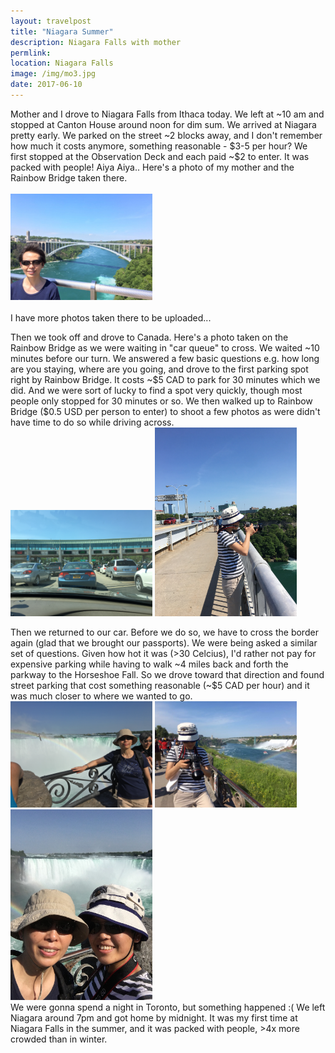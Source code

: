 ```yaml
---
layout: travelpost
title: "Niagara Summer"
description: Niagara Falls with mother
permlink:
location: Niagara Falls
image: /img/mo3.jpg
date: 2017-06-10
---
```


<p>
Mother and I drove to Niagara Falls from Ithaca today. We left at ~10 am and stopped at Canton House around noon for dim sum. We arrived at Niagara pretty early. We parked on the street ~2 blocks away, and I don't remember how much it costs anymore, something reasonable - $3-5 per hour? We first stopped at the Observation Deck and each paid ~$2 to enter. It was packed with people! Aiya Aiya.. Here's a photo of my mother and the Rainbow Bridge taken there. 
<br><br>
<a href="/img/mo22.jpg">
<img src="/img/mo22.jpg" style="width: 45%; height: 45%" /></a> <br><br>
I have more photos taken there to be uploaded... 
</p>

<p>
Then we took off and drove to Canada. Here's a photo taken on the Rainbow Bridge as we were waiting in "car queue" to cross. We waited ~10 minutes before our turn. We answered a few basic questions e.g. how long are you staying, where are you going, and drove to the first parking spot right by Rainbow Bridge. It costs ~$5 CAD to park for 30 minutes which we did. And we were sort of lucky to find a spot very quickly, though most people only stopped for 30 minutes or so. We then walked up to Rainbow Bridge ($0.5 USD per person to enter) to shoot a few photos as were didn't have time to do so while driving across.  <br>

<a href="/img/mo0.jpg">
<img src="/img/mo0.jpg" style="width: 45%; height: 45%" /></a>

<a href="/img/mo4.jpg">
<img src="/img/mo4.jpg" style="width: 45%; height: 45%" /></a>
</p>

<p>
Then we returned to our car. Before we do so, we have to cross the border again (glad that we brought our passports). We were being asked a similar set of questions. Given how hot it was (>30 Celcius), I'd rather not pay for expensive parking while having to walk ~4 miles back and forth the parkway to the Horseshoe Fall. So we drove toward that direction and found street parking that cost something reasonable (~$5 CAD per hour) and it was much closer to where we wanted to go. <br>
<a href="/img/mo1.jpg">
<img src="/img/mo1.jpg" style="width: 45%; height: 45%" /></a>

<a href="/img/mo7.jpg">
<img src="/img/mo7.jpg" style="width: 45%; height: 45%" /></a>

<a href="/img/mo3.jpg">
<img src="/img/mo3.jpg" style="width: 45%; height: 45%" /></a>
<br>
We were gonna spend a night in Toronto, but something happened :( We left Niagara around 7pm and got home by midnight. It was my first time at Niagara Falls in the summer, and it was packed with people, >4x more crowded than in winter.
</p>


<p>





</p>
